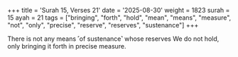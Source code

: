 +++
title = 'Surah 15, Verses 21'
date = '2025-08-30'
weight = 1823
surah = 15
ayah = 21
tags = ["bringing", "forth", "hold", "mean", "means", "measure", "not", "only", "precise", "reserve", "reserves", "sustenance"]
+++

There is not any means ˹of sustenance˺ whose reserves We do not hold, only bringing it forth in precise measure.